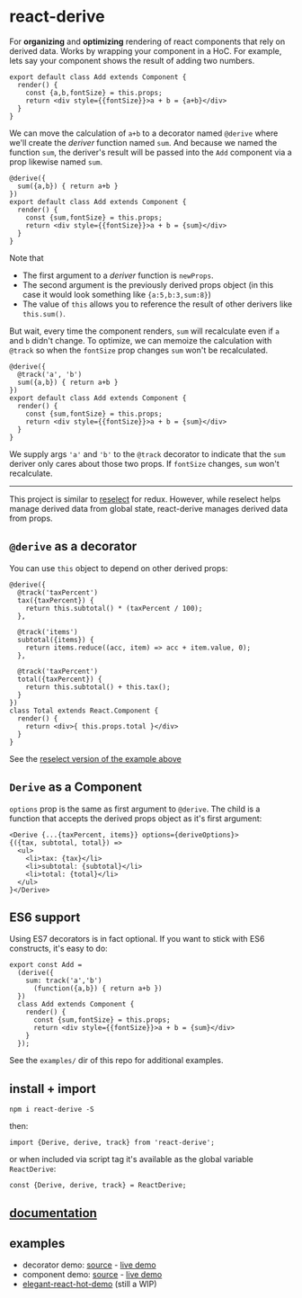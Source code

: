 # react-derive

For **organizing** and **optimizing** rendering of react components
that rely on derived data. Works by wrapping your component in a HoC.
For example, lets say your
component shows the result of adding two numbers.

    export default class Add extends Component {
      render() {
        const {a,b,fontSize} = this.props;
        return <div style={{fontSize}}>a + b = {a+b}</div>
      }
    }

We can move the calculation of `a+b` to a decorator named `@derive`
where we'll create the *deriver* function named `sum`. And because we
named the function `sum`, the deriver's result will be passed
into the `Add` component via a prop likewise named `sum`.

    @derive({
      sum({a,b}) { return a+b }
    })
    export default class Add extends Component {
      render() {
        const {sum,fontSize} = this.props;
        return <div style={{fontSize}}>a + b = {sum}</div>
      }
    }

Note that

- The first argument to a *deriver* function is `newProps`.
- The second argument is the previously derived props object
  (in this case it would look something like `{a:5,b:3,sum:8}`)
- The value of `this` allows you to reference the result of other
  derivers like `this.sum()`.

But wait, every time the component renders, `sum` will recalculate even
if `a` and `b` didn't change. To optimize, we can memoize the calculation with `@track`
so when the `fontSize` prop changes `sum` won't be recalculated.

    @derive({
      @track('a', 'b')
      sum({a,b}) { return a+b }
    })
    export default class Add extends Component {
      render() {
        const {sum,fontSize} = this.props;
        return <div style={{fontSize}}>a + b = {sum}</div>
      }
    }

We supply args `'a'` and `'b'` to the `@track`
decorator to indicate that the `sum` deriver only
cares about those two props. If `fontSize` changes,
`sum` won't recalculate.

-------

This project is similar to [reselect](https://github.com/faassen/reselect)
for redux. However, while reselect helps manage derived data from 
global state, react-derive manages derived data from props.

## `@derive` as a decorator

You can use `this` object to depend on other derived props:

    @derive({
      @track('taxPercent')
      tax({taxPercent}) {
        return this.subtotal() * (taxPercent / 100);
      },

      @track('items')
      subtotal({items}) {
        return items.reduce((acc, item) => acc + item.value, 0);
      },

      @track('taxPercent')
      total({taxPercent}) {
        return this.subtotal() + this.tax();
      }
    })
    class Total extends React.Component {
      render() {
        return <div>{ this.props.total }</div>
      }
    }

See the [reselect version of the example above](https://github.com/faassen/reselect#example)

## `Derive` as a Component

`options` prop is the same as first argument to `@derive`.
The child is a function that accepts the derived props object
as it's first argument:

    <Derive {...{taxPercent, items}} options={deriveOptions}>
    {({tax, subtotal, total}) =>
      <ul>
        <li>tax: {tax}</li>
        <li>subtotal: {subtotal}</li>
        <li>total: {total}</li>
      </ul>
    }</Derive>

## ES6 support

Using ES7 decorators is in fact optional. If you want to stick with
ES6 constructs, it's easy to do:

    export const Add =
      (derive({
        sum: track('a','b')
          (function({a,b}) { return a+b })
      })
      class Add extends Component {
        render() {
          const {sum,fontSize} = this.props;
          return <div style={{fontSize}}>a + b = {sum}</div>
        }
      });
      
See the `examples/` dir of this repo for additional examples.

## install + import

    npm i react-derive -S

then:

    import {Derive, derive, track} from 'react-derive';

or when included via script tag it's available as the global variable `ReactDerive`:

    const {Derive, derive, track} = ReactDerive;

## [documentation](http://gilbox.github.io/react-derive/index.js.html)

## examples

- decorator demo:  [source](https://github.com/gilbox/react-derive/blob/master/examples/decorator-demo/app.js) - [live demo](http://gilbox.github.io/react-derive/examples/decorator-demo/demo.html)
- component demo:  [source](https://github.com/gilbox/react-derive/blob/master/examples/component-demo/app.js) - [live demo](http://gilbox.github.io/react-derive/examples/component-demo/demo.html)
- [elegant-react-hot-demo](https://github.com/gilbox/elegant-react-hot-demo) (still a WIP)
